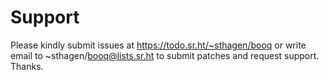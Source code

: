# Support

Please kindly submit issues at https://todo.sr.ht/~sthagen/booq or write email to ~sthagen/booq@lists.sr.ht to submit patches and request support. Thanks.

